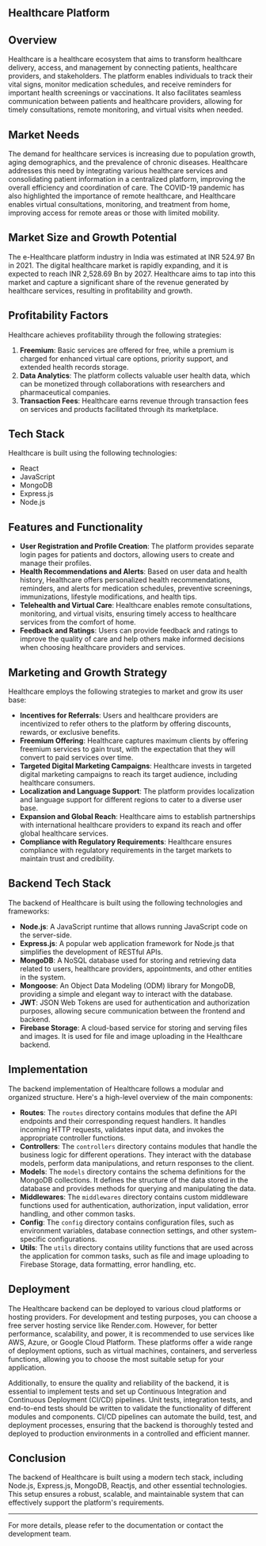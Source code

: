 ## Healthcare Platform

## Overview
Healthcare is a healthcare ecosystem that aims to transform healthcare delivery, access, and management by connecting patients, healthcare providers, and stakeholders. The platform enables individuals to track their vital signs, monitor medication schedules, and receive reminders for important health screenings or vaccinations. It also facilitates seamless communication between patients and healthcare providers, allowing for timely consultations, remote monitoring, and virtual visits when needed.

## Market Needs
The demand for healthcare services is increasing due to population growth, aging demographics, and the prevalence of chronic diseases. Healthcare addresses this need by integrating various healthcare services and consolidating patient information in a centralized platform, improving the overall efficiency and coordination of care. The COVID-19 pandemic has also highlighted the importance of remote healthcare, and Healthcare enables virtual consultations, monitoring, and treatment from home, improving access for remote areas or those with limited mobility.

## Market Size and Growth Potential
The e-Healthcare platform industry in India was estimated at INR 524.97 Bn in 2021. The digital healthcare market is rapidly expanding, and it is expected to reach INR 2,528.69 Bn by 2027. Healthcare aims to tap into this market and capture a significant share of the revenue generated by healthcare services, resulting in profitability and growth.

<!-- ## Revenue Model
Healthcare generates revenue through various channels:
1. **Appointment Charges**: Users are charged INR 500 per appointment, and the net profit margin for this service is 150.00%.
2. **Subscription**: Healthcare offers subscription plans starting from INR 999/-, with a net profit margin of approximately 149.75%.
3. **Health Insurance**: Healthcare charges premiums for insurance coverage and reinvests them into other interest-generating assets.
4. **Google AdSense**: Advertisements displayed on the platform generate revenue, with an estimated earning of $0.2-$2.5 per 1000 views. -->

## Profitability Factors
Healthcare achieves profitability through the following strategies:
1. **Freemium**: Basic services are offered for free, while a premium is charged for enhanced virtual care options, priority support, and extended health records storage.
2. **Data Analytics**: The platform collects valuable user health data, which can be monetized through collaborations with researchers and pharmaceutical companies.
3. **Transaction Fees**: Healthcare earns revenue through transaction fees on services and products facilitated through its marketplace.

## Tech Stack
Healthcare is built using the following technologies:
- React
- JavaScript
- MongoDB
- Express.js
- Node.js

## Features and Functionality
- **User Registration and Profile Creation**: The platform provides separate login pages for patients and doctors, allowing users to create and manage their profiles.
- **Health Recommendations and Alerts**: Based on user data and health history, Healthcare offers personalized health recommendations, reminders, and alerts for medication schedules, preventive screenings, immunizations, lifestyle modifications, and health tips.
- **Telehealth and Virtual Care**: Healthcare enables remote consultations, monitoring, and virtual visits, ensuring timely access to healthcare services from the comfort of home.
- **Feedback and Ratings**: Users can provide feedback and ratings to improve the quality of care and help others make informed decisions when choosing healthcare providers and services.

## Marketing and Growth Strategy
Healthcare employs the following strategies to market and grow its user base:
- **Incentives for Referrals**: Users and healthcare providers are incentivized to refer others to the platform by offering discounts, rewards, or exclusive benefits.
- **Freemium Offering**: Healthcare captures maximum clients by offering freemium services to gain trust, with the expectation that they will convert to paid services over time.
- **Targeted Digital Marketing Campaigns**: Healthcare invests in targeted digital marketing campaigns to reach its target audience, including healthcare consumers.
- **Localization and Language Support**: The platform provides localization and language support for different regions to cater to a diverse user base.
- **Expansion and Global Reach**: Healthcare aims to establish partnerships with international healthcare providers to expand its reach and offer global healthcare services.
- **Compliance with Regulatory Requirements**: Healthcare ensures compliance with regulatory requirements in the target markets to maintain trust and credibility.



## Backend Tech Stack

The backend of Healthcare is built using the following technologies and frameworks:

- **Node.js**: A JavaScript runtime that allows running JavaScript code on the server-side.
- **Express.js**: A popular web application framework for Node.js that simplifies the development of RESTful APIs.
- **MongoDB**: A NoSQL database used for storing and retrieving data related to users, healthcare providers, appointments, and other entities in the system.
- **Mongoose**: An Object Data Modeling (ODM) library for MongoDB, providing a simple and elegant way to interact with the database.
- **JWT**: JSON Web Tokens are used for authentication and authorization purposes, allowing secure communication between the frontend and backend.
- **Firebase Storage**: A cloud-based service for storing and serving files and images. It is used for file and image uploading in the Healthcare backend.


## Implementation

The backend implementation of Healthcare follows a modular and organized structure. Here's a high-level overview of the main components:

- **Routes**: The `routes` directory contains modules that define the API endpoints and their corresponding request handlers. It handles incoming HTTP requests, validates input data, and invokes the appropriate controller functions.
- **Controllers**: The `controllers` directory contains modules that handle the business logic for different operations. They interact with the database models, perform data manipulations, and return responses to the client.
- **Models**: The `models` directory contains the schema definitions for the MongoDB collections. It defines the structure of the data stored in the database and provides methods for querying and manipulating the data.
- **Middlewares**: The `middlewares` directory contains custom middleware functions used for authentication, authorization, input validation, error handling, and other common tasks.
- **Config**: The `config` directory contains configuration files, such as environment variables, database connection settings, and other system-specific configurations.
- **Utils**: The `utils` directory contains utility functions that are used across the application for common tasks, such as file and image uploading to Firebase Storage, data formatting, error handling, etc.

## Deployment

The Healthcare backend can be deployed to various cloud platforms or hosting providers. For development and testing purposes, you can choose a free server hosting service like Render.com. However, for better performance, scalability, and power, it is recommended to use services like AWS, Azure, or Google Cloud Platform. These platforms offer a wide range of deployment options, such as virtual machines, containers, and serverless functions, allowing you to choose the most suitable setup for your application.

Additionally, to ensure the quality and reliability of the backend, it is essential to implement tests and set up Continuous Integration and Continuous Deployment (CI/CD) pipelines. Unit tests, integration tests, and end-to-end tests should be written to validate the functionality of different modules and components. CI/CD pipelines can automate the build, test, and deployment processes, ensuring that the backend is thoroughly tested and deployed to production environments in a controlled and efficient manner.

## Conclusion

The backend of Healthcare is built using a modern tech stack, including Node.js, Express.js, MongoDB, Reactjs, and other essential technologies. This setup ensures a robust, scalable, and maintainable system that can effectively support the platform's requirements.

---

For more details, please refer to the documentation or contact the development team.
